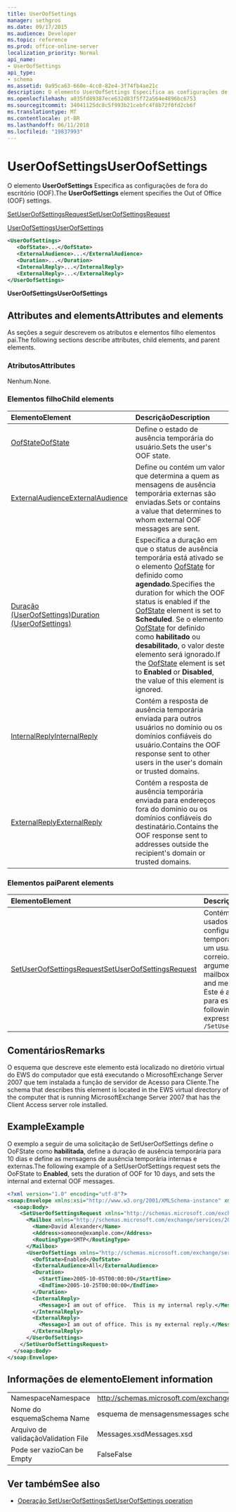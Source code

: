 ```yaml
---
title: UserOofSettings
manager: sethgros
ms.date: 09/17/2015
ms.audience: Developer
ms.topic: reference
ms.prod: office-online-server
localization_priority: Normal
api_name:
- UserOofSettings
api_type:
- schema
ms.assetid: 0a95ca63-660e-4cc0-82e4-3f74fb4ae21c
description: O elemento UserOofSettings Especifica as configurações de fora do escritório (OOF).
ms.openlocfilehash: a035fd89387ece632d83f5f72a564e4896bc6753
ms.sourcegitcommit: 34041125dc8c5f993b21cebfc4f8b72f0fd2cb6f
ms.translationtype: MT
ms.contentlocale: pt-BR
ms.lasthandoff: 06/11/2018
ms.locfileid: "19837993"
---
```

# <a name="useroofsettings"></a><span data-ttu-id="09d86-103">UserOofSettings</span><span class="sxs-lookup"><span data-stu-id="09d86-103">UserOofSettings</span></span>

<span data-ttu-id="09d86-104">O elemento **UserOofSettings** Especifica as configurações de fora do escritório (OOF).</span><span class="sxs-lookup"><span data-stu-id="09d86-104">The **UserOofSettings** element specifies the Out of Office (OOF) settings.</span></span> 
  
[<span data-ttu-id="09d86-105">SetUserOofSettingsRequest</span><span class="sxs-lookup"><span data-stu-id="09d86-105">SetUserOofSettingsRequest</span></span>](setuseroofsettingsrequest.md)
  
[<span data-ttu-id="09d86-106">UserOofSettings</span><span class="sxs-lookup"><span data-stu-id="09d86-106">UserOofSettings</span></span>](useroofsettings.md)
  
```xml
<UserOofSettings>
   <OofState>...</OofState>
   <ExternalAudience>...</ExternalAudience>
   <Duration>...</Duration>
   <InternalReply>...</InternalReply>
   <ExternalReply>...</ExternalReply>
</UserOofSettings>
```

 <span data-ttu-id="09d86-107">**UserOofSettings**</span><span class="sxs-lookup"><span data-stu-id="09d86-107">**UserOofSettings**</span></span>
## <a name="attributes-and-elements"></a><span data-ttu-id="09d86-108">Attributes and elements</span><span class="sxs-lookup"><span data-stu-id="09d86-108">Attributes and elements</span></span>

<span data-ttu-id="09d86-109">As seções a seguir descrevem os atributos e elementos filho elementos pai.</span><span class="sxs-lookup"><span data-stu-id="09d86-109">The following sections describe attributes, child elements, and parent elements.</span></span>
  
### <a name="attributes"></a><span data-ttu-id="09d86-110">Atributos</span><span class="sxs-lookup"><span data-stu-id="09d86-110">Attributes</span></span>

<span data-ttu-id="09d86-111">Nenhum.</span><span class="sxs-lookup"><span data-stu-id="09d86-111">None.</span></span>
  
### <a name="child-elements"></a><span data-ttu-id="09d86-112">Elementos filho</span><span class="sxs-lookup"><span data-stu-id="09d86-112">Child elements</span></span>

|<span data-ttu-id="09d86-113">**Elemento**</span><span class="sxs-lookup"><span data-stu-id="09d86-113">**Element**</span></span>|<span data-ttu-id="09d86-114">**Descrição**</span><span class="sxs-lookup"><span data-stu-id="09d86-114">**Description**</span></span>|
|:-----|:-----|
|[<span data-ttu-id="09d86-115">OofState</span><span class="sxs-lookup"><span data-stu-id="09d86-115">OofState</span></span>](oofstate.md) <br/> |<span data-ttu-id="09d86-116">Define o estado de ausência temporária do usuário.</span><span class="sxs-lookup"><span data-stu-id="09d86-116">Sets the user's OOF state.</span></span>  <br/> |
|[<span data-ttu-id="09d86-117">ExternalAudience</span><span class="sxs-lookup"><span data-stu-id="09d86-117">ExternalAudience</span></span>](externalaudience.md) <br/> |<span data-ttu-id="09d86-118">Define ou contém um valor que determina a quem as mensagens de ausência temporária externas são enviadas.</span><span class="sxs-lookup"><span data-stu-id="09d86-118">Sets or contains a value that determines to whom external OOF messages are sent.</span></span>  <br/> |
|[<span data-ttu-id="09d86-119">Duração (UserOofSettings)</span><span class="sxs-lookup"><span data-stu-id="09d86-119">Duration (UserOofSettings)</span></span>](duration-useroofsettings.md) <br/> |<span data-ttu-id="09d86-120">Especifica a duração em que o status de ausência temporária está ativado se o elemento [OofState](oofstate.md) for definido como **agendado**.</span><span class="sxs-lookup"><span data-stu-id="09d86-120">Specifies the duration for which the OOF status is enabled if the [OofState](oofstate.md) element is set to **Scheduled**.</span></span> <span data-ttu-id="09d86-121">Se o elemento [OofState](oofstate.md) for definido como **habilitado** ou **desabilitado**, o valor deste elemento será ignorado.</span><span class="sxs-lookup"><span data-stu-id="09d86-121">If the [OofState](oofstate.md) element is set to **Enabled** or **Disabled**, the value of this element is ignored.</span></span>  <br/> |
|[<span data-ttu-id="09d86-122">InternalReply</span><span class="sxs-lookup"><span data-stu-id="09d86-122">InternalReply</span></span>](internalreply.md) <br/> |<span data-ttu-id="09d86-123">Contém a resposta de ausência temporária enviada para outros usuários no domínio ou os domínios confiáveis do usuário.</span><span class="sxs-lookup"><span data-stu-id="09d86-123">Contains the OOF response sent to other users in the user's domain or trusted domains.</span></span>  <br/> |
|[<span data-ttu-id="09d86-124">ExternalReply</span><span class="sxs-lookup"><span data-stu-id="09d86-124">ExternalReply</span></span>](externalreply.md) <br/> |<span data-ttu-id="09d86-125">Contém a resposta de ausência temporária enviada para endereços fora do domínio ou os domínios confiáveis do destinatário.</span><span class="sxs-lookup"><span data-stu-id="09d86-125">Contains the OOF response sent to addresses outside the recipient's domain or trusted domains.</span></span>  <br/> |
   
### <a name="parent-elements"></a><span data-ttu-id="09d86-126">Elementos pai</span><span class="sxs-lookup"><span data-stu-id="09d86-126">Parent elements</span></span>

|<span data-ttu-id="09d86-127">**Elemento**</span><span class="sxs-lookup"><span data-stu-id="09d86-127">**Element**</span></span>|<span data-ttu-id="09d86-128">**Descrição**</span><span class="sxs-lookup"><span data-stu-id="09d86-128">**Description**</span></span>|
|:-----|:-----|
|[<span data-ttu-id="09d86-129">SetUserOofSettingsRequest</span><span class="sxs-lookup"><span data-stu-id="09d86-129">SetUserOofSettingsRequest</span></span>](setuseroofsettingsrequest.md) <br/> |<span data-ttu-id="09d86-130">Contém os argumentos usados para definir configurações de ausência temporária e mensagens de um usuário de caixa de correio.</span><span class="sxs-lookup"><span data-stu-id="09d86-130">Contains the arguments used to set a mailbox user's OOF settings and messages.</span></span>  <br/> <span data-ttu-id="09d86-131">Este é a expressão XPath para esse elemento:</span><span class="sxs-lookup"><span data-stu-id="09d86-131">The following is the XPath expression to this element:</span></span>  <br/>  `/SetUserOofSettingsRequest` <br/> |
   
## <a name="remarks"></a><span data-ttu-id="09d86-132">Comentários</span><span class="sxs-lookup"><span data-stu-id="09d86-132">Remarks</span></span>

<span data-ttu-id="09d86-133">O esquema que descreve este elemento está localizado no diretório virtual do EWS do computador que está executando o MicrosoftExchange Server 2007 que tem instalada a função de servidor de Acesso para Cliente.</span><span class="sxs-lookup"><span data-stu-id="09d86-133">The schema that describes this element is located in the EWS virtual directory of the computer that is running MicrosoftExchange Server 2007 that has the Client Access server role installed.</span></span>
  
## <a name="example"></a><span data-ttu-id="09d86-134">Example</span><span class="sxs-lookup"><span data-stu-id="09d86-134">Example</span></span>

<span data-ttu-id="09d86-135">O exemplo a seguir de uma solicitação de SetUserOofSettings define o OoFState como **habilitada**, define a duração de ausência temporária para 10 dias e define as mensagens de ausência temporária internas e externas.</span><span class="sxs-lookup"><span data-stu-id="09d86-135">The following example of a SetUserOofSettings request sets the OoFState to **Enabled**, sets the duration of OOF for 10 days, and sets the internal and external OOF messages.</span></span>
  
```xml
<?xml version="1.0" encoding="utf-8"?>
<soap:Envelope xmlns:xsi="http://www.w3.org/2001/XMLSchema-instance" xmlns:xsd="http://www.w3.org/2001/XMLSchema" xmlns:soap="http://schemas.xmlsoap.org/soap/envelope/">
  <soap:Body>
    <SetUserOofSettingsRequest xmlns="http://schemas.microsoft.com/exchange/services/2006/messages">
      <Mailbox xmlns="http://schemas.microsoft.com/exchange/services/2006/types">
        <Name>David Alexander</Name>
        <Address>someone@example.com</Address>
        <RoutingType>SMTP</RoutingType>
      </Mailbox>
      <UserOofSettings xmlns="http://schemas.microsoft.com/exchange/services/2006/types">
        <OofState>Enabled</OofState>
        <ExternalAudience>All</ExternalAudience>
        <Duration>
          <StartTime>2005-10-05T00:00:00</StartTime>
          <EndTime>2005-10-25T00:00:00</EndTime>
        </Duration>
        <InternalReply>
          <Message>I am out of office.  This is my internal reply.</Message>
        </InternalReply>
        <ExternalReply>
          <Message>I am out of office. This is my external reply.</Message>
        </ExternalReply>
      </UserOofSettings>
    </SetUserOofSettingsRequest>
  </soap:Body>
</soap:Envelope>
```

## <a name="element-information"></a><span data-ttu-id="09d86-136">Informações de elemento</span><span class="sxs-lookup"><span data-stu-id="09d86-136">Element information</span></span>

|||
|:-----|:-----|
|<span data-ttu-id="09d86-137">Namespace</span><span class="sxs-lookup"><span data-stu-id="09d86-137">Namespace</span></span>  <br/> |http://schemas.microsoft.com/exchange/services/2006/messages  <br/> |
|<span data-ttu-id="09d86-138">Nome do esquema</span><span class="sxs-lookup"><span data-stu-id="09d86-138">Schema Name</span></span>  <br/> |<span data-ttu-id="09d86-139">esquema de mensagens</span><span class="sxs-lookup"><span data-stu-id="09d86-139">messages schema</span></span>  <br/> |
|<span data-ttu-id="09d86-140">Arquivo de validação</span><span class="sxs-lookup"><span data-stu-id="09d86-140">Validation File</span></span>  <br/> |<span data-ttu-id="09d86-141">Messages.xsd</span><span class="sxs-lookup"><span data-stu-id="09d86-141">Messages.xsd</span></span>  <br/> |
|<span data-ttu-id="09d86-142">Pode ser vazio</span><span class="sxs-lookup"><span data-stu-id="09d86-142">Can be Empty</span></span>  <br/> |<span data-ttu-id="09d86-143">False</span><span class="sxs-lookup"><span data-stu-id="09d86-143">False</span></span>  <br/> |
   
## <a name="see-also"></a><span data-ttu-id="09d86-144">Ver também</span><span class="sxs-lookup"><span data-stu-id="09d86-144">See also</span></span>

- [<span data-ttu-id="09d86-145">Operação SetUserOofSettings</span><span class="sxs-lookup"><span data-stu-id="09d86-145">SetUserOofSettings operation</span></span>](setuseroofsettings-operation.md)

